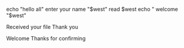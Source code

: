 echo "hello all"
enter your name "$west"
read $west
echo " welcome "$west"

Received your file 
Thank you 

Welcome
Thanks for confirming 
